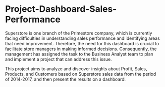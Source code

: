 # Project-Dashboard-Sales-Performance


Superstore is one branch of the Primestore company, which is currently facing difficulties in understanding sales performance and identifying areas that need improvement. Therefore, the need for this dashboard is crucial to facilitate store managers in making informed decisions. Consequently, the management has assigned the task to the Business Analyst team to plan and implement a project that can address this issue.

This project aims to analyze and discover insights about Profit, Sales, Products, and Customers based on Superstore sales data from the period of 2014-2017, and then present the results on a dashboard.
